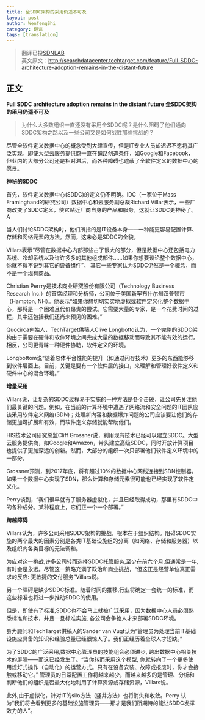 ```yaml
---
title: 全SDDC架构的采用仍遥不可及
layout: post
author: WenfengShi
category: 翻译
tags: [translation]
---
```

> 翻译已投[SDNLAB](http://www.sdnlab.com/18396.html)  
英文原文：http://searchdatacenter.techtarget.com/feature/Full-SDDC-architecture-adoption-remains-in-the-distant-future

## 正文
**Full SDDC architecture adoption remains in the distant future**
**全SDDC架构的采用仍遥不可及**

> 为什么大多数组织一直还没有采用全SDDC呢？是什么阻碍了他们通向SDDC架构之路以及一些公司又是如何战胜那些挑战的？


尽管全软件定义数据中心的概念受到大肆宣传，但是IT专业人员却迟迟不愿将其广泛实现。即使大型云服务提供商一直在铺路创造条件，如Google和Facebook，但业内的大部分公司还是相对滞后，而各种障碍也遮蔽了全软件定义的数据中心的愿景。


**神秘的SDDC**

首先，软件定义数据中心(SDDC)的定义仍不明确。IDC（一家位于Mass Framinghand的研究公司）数据中心和云服务副总裁Richard Villar表示，一些厂商改变了SDDC定义，使它贴近厂商自身的产品和服务，这就让SDDC更神秘了。A


当人们讨论SDDC架构时，他们所指的是IT设备本身——一种能更容易配置计算、存储和网络元素的方法。然而，这未必是SDDC的全貌。


Villars表示“尽管在数据中心内部那些占了很大的部分，但是数据中心还包括电力系统、冷却系统以及许许多多的其他组成部件……如果你想要谈论整个数据中心，你就不得不说到其它的设备组件”。
其它一些专家认为SDDC仍然是一个概念，而不是一个现有商品。


Christian Perrry是技术商业研究股份有限公司（Technology Business Research Inc.）的首席经理和分析师，公司位于美国新罕布什尔州汉普顿市（Hampton, NH）。他表示“如果你想切切实实地虚拟或软件定义化整个数据中心，那将是一个困难且代价昂贵的尝试。它需要大量的专家，是一个花费时间的过程，其中还包括我们还尚未预见的困难。”


Quocirca创始人，TechTarget供稿人Clive Longbotto认为，一个完整的SDDC架构由于需要在硬件和软件环境之间完成大量的数据移动而导致其不能有效的运行。相反，公司更青睐一种硬件协助，软件定义的环境。

Longbottom说“随着总体平台性能的提升（如通过闪存技术）更多的东西能够移到软件层面上。目前，关键是要有一个软件层的接口，来理解和管理好软件定义和硬件中心的混合环境。”


**增量采用**

Villars说，让复杂的SDDC过程易于实施的一种方法是各个击破，让公司先关注他们最关键的问题。例如，在当前的计算环境中遭遇了网络流和安全问题的IT团队应该采用软件定义网络(SDN)；处理新内容和数据爆炸问题的公司应该要让他们的存储更加可扩展和有效，而软件定义存储就能帮助他们。

HIS技术公司研究总监Cliff Grossner说，利用现有技术已经可以建立SDDC。大型云服务提供商，如Google和Amazon，带头建立高级SDDC，同时开放计算项目也提供了更加深远的创新。然而，大部分的组织一次只部署他们软件定义环境中的一部分。

Grossner预测，到2017年底，将有超过10%的数据中心网线连接到SDN控制器。如果一个数据中心实现了SDN，那么计算和存储元素很可能也已经实现了软件定义化。

Perry谈到，“我们很早就有了服务器虚拟化，并且已经取得成功，那里有SDDC中的各种成分。某种程度上，它们正一个一个部署。”


**跨越障碍**

Villars认为，许多公司采用SDDC架构的挑战，根本在于组织结构。阻碍SDDC实施的两个最大的因素分别是各类IT基础设施组的分离（如网络、存储和服务器）以及组织内各类目标的无法调和。

为应对这一挑战,许多公司转而选择SDDC托管服务,至少在前六个月,但通常是一年,有时会是永远。尽管这一策略充满了政治和商业挑战，“但这正是经营单位真正需求的反应: 更敏捷的交付服务”Villars说。

另一个障碍是缺少SDDC标准。随着时间的推移,行业将确定一套统一的标准，而这些标准也将进一步推动SDDC的使用。

但是，即使有了标准,SDDC也不会马上就被广泛采用，因为数据中心人员必须熟悉标准和技术，并且一旦标准实施, 各公司会争抢人才来部署SDDC环境。

身为顾问和TechTarget供稿人的Sander van Vugt认为“管理员为处理当前IT基础设施应具备的知识和经验总量已经很惊人了。我们正经历着全球人才短缺。”

为了SDDC的广泛采用,数据中心管理员的技能组合必须进步, 跨出数据中心相关技术的屏障——而这已经发生了。“当你转而采用这个模型, 你就转向了一个更多使用熄灯式操作（自动化）的运营方式。只有在设备安装、故障或报废时，你才会接触或移动它。” 
管理员的日常配置工作将越来越少，而越来越多的是管理、分析和判断他们的组织是否最大化地利用了计算资源或存储资源，Villars说。


此外,由于虚拟化，针对IT的silo方法（竖井方法）也将消失和收敛。Perry 认为“我们将会看到更多的基础设施管理员——那才是我们所期待的能让SDDC发挥效力的人”。

